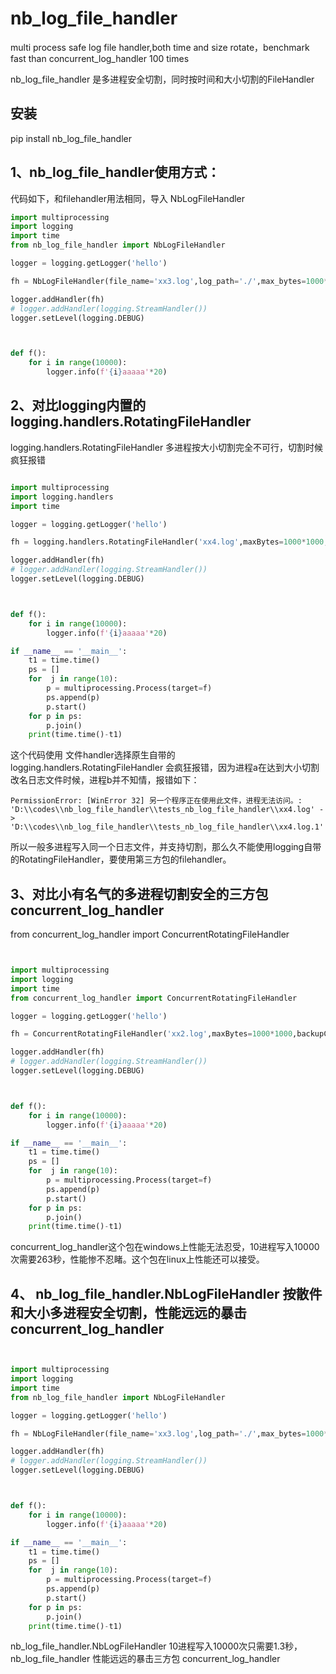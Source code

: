 # nb_log_file_handler

multi process safe log file handler,both time and size rotate，benchmark fast than concurrent_log_handler 100 times


nb_log_file_handler 是多进程安全切割，同时按时间和大小切割的FileHandler


## 安装

pip install nb_log_file_handler

## 1、nb_log_file_handler使用方式：

代码如下，和filehandler用法相同，导入 NbLogFileHandler

```python
import multiprocessing
import logging
import time
from nb_log_file_handler import NbLogFileHandler

logger = logging.getLogger('hello')

fh = NbLogFileHandler(file_name='xx3.log',log_path='./',max_bytes=1000*1000,back_count=3)

logger.addHandler(fh)
# logger.addHandler(logging.StreamHandler())
logger.setLevel(logging.DEBUG)



def f():
    for i in range(10000):
        logger.info(f'{i}aaaaa'*20)
```



## 2、对比logging内置的 logging.handlers.RotatingFileHandler

logging.handlers.RotatingFileHandler 多进程按大小切割完全不可行，切割时候疯狂报错

```python

import multiprocessing
import logging.handlers
import time

logger = logging.getLogger('hello')

fh = logging.handlers.RotatingFileHandler('xx4.log',maxBytes=1000*1000,backupCount=3)

logger.addHandler(fh)
# logger.addHandler(logging.StreamHandler())
logger.setLevel(logging.DEBUG)



def f():
    for i in range(10000):
        logger.info(f'{i}aaaaa'*20)

if __name__ == '__main__':
    t1 = time.time()
    ps = []
    for  j in range(10):
        p = multiprocessing.Process(target=f)
        ps.append(p)
        p.start()
    for p in ps:
        p.join()
    print(time.time()-t1)
```

这个代码使用 文件handler选择原生自带的 logging.handlers.RotatingFileHandler
会疯狂报错，因为进程a在达到大小切割改名日志文件时候，进程b并不知情，报错如下：
```
PermissionError: [WinError 32] 另一个程序正在使用此文件，进程无法访问。: 'D:\\codes\\nb_log_file_handler\\tests_nb_log_file_handler\\xx4.log' -> 'D:\\codes\\nb_log_file_handler\\tests_nb_log_file_handler\\xx4.log.1'
```

所以一般多进程写入同一个日志文件，并支持切割，那么久不能使用logging自带的RotatingFileHandler，要使用第三方包的filehandler。

## 3、对比小有名气的多进程切割安全的三方包 concurrent_log_handler

from concurrent_log_handler import ConcurrentRotatingFileHandler

```python


import multiprocessing
import logging
import time
from concurrent_log_handler import ConcurrentRotatingFileHandler

logger = logging.getLogger('hello')

fh = ConcurrentRotatingFileHandler('xx2.log',maxBytes=1000*1000,backupCount=3)

logger.addHandler(fh)
# logger.addHandler(logging.StreamHandler())
logger.setLevel(logging.DEBUG)



def f():
    for i in range(10000):
        logger.info(f'{i}aaaaa'*20)

if __name__ == '__main__':
    t1 = time.time()
    ps = []
    for  j in range(10):
        p = multiprocessing.Process(target=f)
        ps.append(p)
        p.start()
    for p in ps:
        p.join()
    print(time.time()-t1)
```

concurrent_log_handler这个包在windows上性能无法忍受，10进程写入10000次需要263秒，性能惨不忍睹。这个包在linux上性能还可以接受。

## 4、 nb_log_file_handler.NbLogFileHandler 按散件和大小多进程安全切割，性能远远的暴击 concurrent_log_handler

```python


import multiprocessing
import logging
import time
from nb_log_file_handler import NbLogFileHandler

logger = logging.getLogger('hello')

fh = NbLogFileHandler(file_name='xx3.log',log_path='./',max_bytes=1000*1000,back_count=3)

logger.addHandler(fh)
# logger.addHandler(logging.StreamHandler())
logger.setLevel(logging.DEBUG)



def f():
    for i in range(10000):
        logger.info(f'{i}aaaaa'*20)

if __name__ == '__main__':
    t1 = time.time()
    ps = []
    for  j in range(10):
        p = multiprocessing.Process(target=f)
        ps.append(p)
        p.start()
    for p in ps:
        p.join()
    print(time.time()-t1)
```

nb_log_file_handler.NbLogFileHandler 10进程写入10000次只需要1.3秒，nb_log_file_handler 性能远远的暴击三方包 concurrent_log_handler